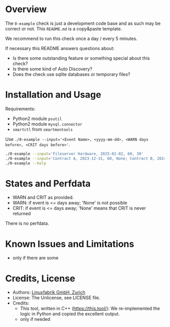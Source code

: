 # Overview

The `0-example` check is just a development code base and as such may be correct or not. This `README.md` is a copy&paste template.

We recommend to run this check once a day / every 5 minutes.

If necessary this README answers questions about:
* Is there some outstanding feature or something special about this check?
* Is there some kind of Auto Discovery?
* Does the check use sqlite databases or temporary files?


# Installation and Usage

Requirements:
* Python2 module `psutil`
* Python2 module `mysql.connector`
* `smartctl` from `smartmontools`


Use `./0-example --input='<Event Name>, <yyyy-mm-dd>, <WARN days before>, <CRIT days before>'`.

```bash
./0-example --input='Fileserver Hardware, 2025-02-02, 60, 30'
./0-example --input='Contract A, 2023-12-31, 60, None; Contract B, 2024-12-31, 30, 14;'
./0-example --help
```


# States and Perfdata

* WARN and CRIT as provided.
* WARN: if event is <= days away; 'None' is not possible
* CRIT: if event is <= days away; 'None' means that CRIT is never returned

There is no perfdata.


# Known Issues and Limitations

* only if there are some


# Credits, License

* Authors: [Linuxfabrik GmbH, Zurich](https://www.linuxfabrik.ch)
* License: The Unlicense, see LICENSE file.
* Credits:
  - This tool, written in C++ (https://this.tool/): We re-implemented the logic in Python and copied the excellent output.
  - only if needed